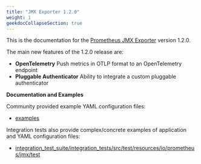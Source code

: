 ```yaml
---
title: "JMX Exporter 1.2.0"
weight: 1
geekdocCollapseSection: true
---
```


This is the documentation for the [Prometheus JMX Exporter](https://github.com/prometheus/jmx_exporter) version 1.2.0.

The main new features of the 1.2.0 release are:

* **OpenTelemetry** Push metrics in OTLP format to an OpenTelemetry endpoint
* **Pluggable Authenticator** Ability to integrate a custom pluggable authenticator

**Documentation and Examples**

Community provided example YAML configuration files:

- [examples](https://github.com/prometheus/jmx_exporter/tree/main/examples)

Integration tests also  provide complex/concrete examples of application and YAML configuration files:

- [integration_test_suite/integration_tests/src/test/resources/io/prometheus/jmx/test](https://github.com/prometheus/jmx_exporter/tree/main/integration_test_suite/integration_tests/src/test/resources/io/prometheus/jmx/test)
